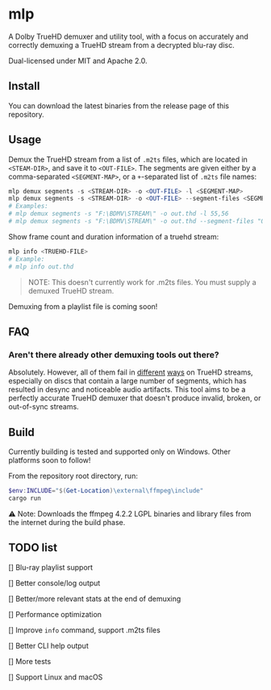 # mlp

A Dolby TrueHD demuxer and utility tool, with a focus on accurately and correctly demuxing a TrueHD stream from a decrypted blu-ray disc.

Dual-licensed under MIT and Apache 2.0.

## Install
You can download the latest binaries from the release page of this repository.

## Usage
Demux the TrueHD stream from a list of `.m2ts` files, which are located in `<STEAM-DIR>`, and save it to `<OUT-FILE>`. The segments are given either by a comma-separated `<SEGMENT-MAP>`, or a `+`-separated list of `.m2ts` file names:
```powershell
mlp demux segments -s <STREAM-DIR> -o <OUT-FILE> -l <SEGMENT-MAP>
mlp demux segments -s <STREAM-DIR> -o <OUT-FILE> --segment-files <SEGMENT-FILES>
# Examples:
# mlp demux segments -s "F:\BDMV\STREAM\" -o out.thd -l 55,56
# mlp demux segments -s "F:\BDMV\STREAM\" -o out.thd --segment-files "00055.m2ts+00056.m2ts"
```

Show frame count and duration information of a truehd stream:
```powershell
mlp info <TRUEHD-FILE>
# Example:
# mlp info out.thd
```
> NOTE: This doesn't currently work for .m2ts files. You must supply a demuxed TrueHD stream.

Demuxing from a playlist file is coming soon!

## FAQ
### Aren't there already other demuxing tools out there?
Absolutely. However, all of them fail in [different](https://www.makemkv.com/forum/viewtopic.php?f=6&t=21513&p=84453#p84453) [ways](http://rationalqm.us/board/viewtopic.php?p=10841#p10841) on TrueHD streams, especially on discs that contain a large number of segments, which has resulted in desync and noticeable audio artifacts. This tool aims to be a perfectly accurate TrueHD demuxer that doesn't produce invalid, broken, or out-of-sync streams.

## Build
Currently building is tested and supported only on Windows. Other platforms soon to follow!

From the repository root directory, run:
```powershell
$env:INCLUDE="$(Get-Location)\external\ffmpeg\include"
cargo run
```

⚠ Note: Downloads the ffmpeg 4.2.2 LGPL binaries and library files from the internet during the build phase.

## TODO list

[] Blu-ray playlist support

[] Better console/log output

[] Better/more relevant stats at the end of demuxing

[] Performance optimization

[] Improve `info` command, support .m2ts files

[] Better CLI help output

[] More tests

[] Support Linux and macOS
